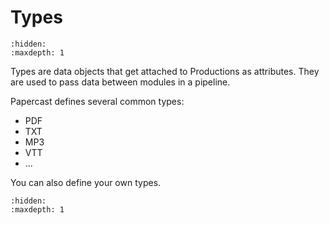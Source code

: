 # Types
```{toctree} 
:hidden:
:maxdepth: 1
```

Types are data objects that get attached to Productions as attributes. 
They are used to pass data between modules in a pipeline.

Papercast defines several common types:
- PDF
- TXT
- MP3
- VTT
- ...

You can also define your own types.

```{toctree} 
:hidden:
:maxdepth: 1
```